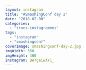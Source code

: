 ```yaml
---
layout: instagram
title: "#SmashingConf day 2"
date: "2018-02-08"
categories: 
  - "trucs-instagrammes"
tags: 
  - "instagram"
  - "smashingconf"
coverImage: smashingconf-day-2.jpg
imgWidth: 360
imgHeight: 360
instagram: Be7geiwAY1_
---
```

